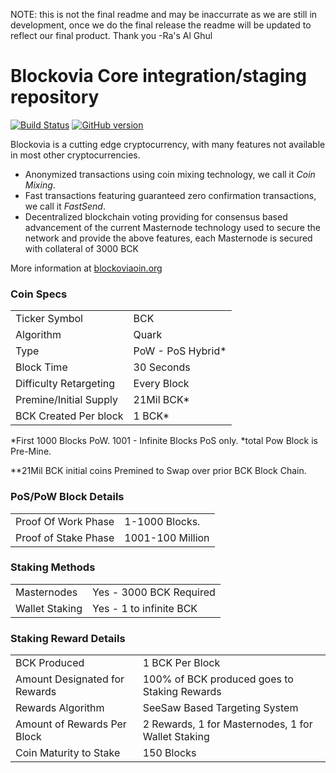 NOTE: this is not the final readme and may be inaccurrate as we are still in development, once we do the final release the readme will be updated to reflect our final product. 
Thank you 
-Ra's Al Ghul

Blockovia Core integration/staging repository
=====================================

[![Build Status](https://travis-ci.org/BCK-Project/BCK.svg?branch=master)](https://travis-ci.org/BCK-Project/BCK) [![GitHub version](https://badge.fury.io/gh/BCK-Project%2FBCK.svg)](https://badge.fury.io/gh/BCK-Project%2FBCK)

Blockovia is a cutting edge cryptocurrency, with many features not available in most other cryptocurrencies.
- Anonymized transactions using coin mixing technology, we call it _Coin Mixing_.
- Fast transactions featuring guaranteed zero confirmation transactions, we call it _FastSend_.
- Decentralized blockchain voting providing for consensus based advancement of the current Masternode
  technology used to secure the network and provide the above features, each Masternode is secured
  with collateral of 3000 BCK

More information at [blockoviaoin.org](http://www.blockoviaoin.org)

### Coin Specs
<table>
<tr><td>Ticker Symbol</td><td>BCK</td></tr>
<tr><td>Algorithm</td><td>Quark</td></tr>
<tr><td>Type</td><td>PoW - PoS Hybrid*</td></tr>
<tr><td>Block Time</td><td>30 Seconds</td></tr>
<tr><td>Difficulty Retargeting</td><td>Every Block</td></tr>
<tr><td>Premine/Initial Supply</td><td>21Mil BCK*</td></tr>
<tr><td>BCK Created Per block</td><td>1 BCK*</td></tr>
</table>

*First 1000 Blocks PoW. 1001 - Infinite Blocks PoS only.
*total Pow Block is Pre-Mine.

**21Mil BCK initial coins Premined to Swap over prior BCK Block Chain.

### PoS/PoW Block Details
<table>
<tr><td>Proof Of Work Phase</td><td>1-1000 Blocks.</td></tr>
<tr><td>Proof of Stake Phase</td><td>1001-100 Million</td></tr>
</table>

### Staking Methods
<table>
<tr><td>Masternodes</td><td>Yes - 3000 BCK Required</td></tr>
<tr><td>Wallet Staking</td><td>Yes - 1 to infinite BCK</td></tr>
</table>

### Staking Reward Details
<table>
<tr><td>BCK Produced</td><td>1 BCK Per Block</td></tr>
<tr><td>Amount Designated for Rewards</td><td>100% of BCK produced goes to Staking Rewards</td></tr>
<tr><td>Rewards Algorithm</td><td>SeeSaw Based Targeting System</td></tr>
<tr><td>Amount of Rewards Per Block</td><td>2 Rewards, 1 for Masternodes, 1 for Wallet Staking</td></tr>
<tr><td>Coin Maturity to Stake</td><td>150 Blocks</td></tr>



